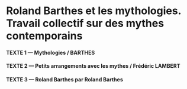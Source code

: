 # Roland Barthes et les mythologies. Travail collectif sur des mythes contemporains

#### TEXTE 1 — Mythologies / BARTHES

#### TEXTE 2 — Petits arrangements avec les mythes / Frédéric LAMBERT

#### TEXTE 3 — Roland Barthes par Roland Barthes



